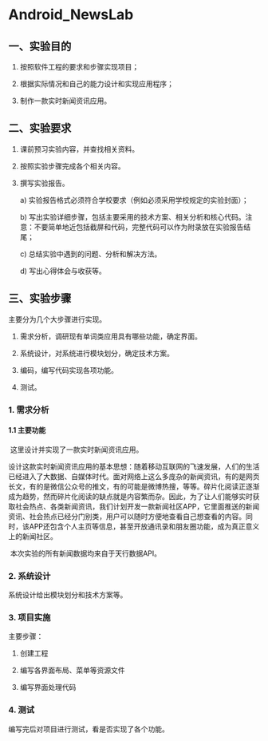 # Android_NewsLab

## 一、实验目的

1. 按照软件工程的要求和步骤实现项目；

2. 根据实际情况和自己的能力设计和实现应用程序；

3. 制作一款实时新闻资讯应用。

## 二、实验要求

1. 课前预习实验内容，并查找相关资料。

2. 按照实验步骤完成各个相关内容。

3. 撰写实验报告。

   a) 实验报告格式必须符合学校要求（例如必须采用学校规定的实验封面）；

   b) 写出实验详细步骤，包括主要采用的技术方案、相关分析和核心代码。注意：不要简单地近包括截屏和代码，完整代码可以作为附录放在实验报告结尾；

   c) 总结实验中遇到的问题、分析和解决方法。

   d) 写出心得体会与收获等。

## 三、实验步骤

主要分为几个大步骤进行实现。

1. 需求分析，调研现有单词类应用具有哪些功能，确定界面。

2. 系统设计，对系统进行模块划分，确定技术方案。

3. 编码，编写代码实现各项功能。

4. 测试。

### 1. 需求分析

#### 1.1 主要功能

​	这里设计并实现了一款实时新闻资讯应用。

​	设计这款实时新闻资讯应用的基本思想：随着移动互联网的飞速发展，人们的生活已经进入了大数据、自媒体时代。面对网络上这么多庞杂的新闻资讯，有的是网页长文，有的是微信公众号的推文，有的可能是微博热搜，等等。碎片化阅读正逐渐成为趋势，然而碎片化阅读的缺点就是内容繁而杂。因此，为了让人们能够实时获取社会热点、各类新闻资讯，我们计划开发一款新闻社区APP，它里面推送的新闻资讯、社会热点已经分门别类，用户可以随时方便地查看自己想查看的内容。同时，该APP还包含个人主页等信息，甚至开放通讯录和朋友圈功能，成为真正意义上的新闻社区。

​	本次实验的所有新闻数据均来自于天行数据API。

### 2. 系统设计

系统设计给出模块划分和技术方案等。

### 3. 项目实施

主要步骤：

1. 创建工程

2. 编写各界面布局、菜单等资源文件

3. 编写界面处理代码

### 4. 测试

编写完后对项目进行测试，看是否实现了各个功能。